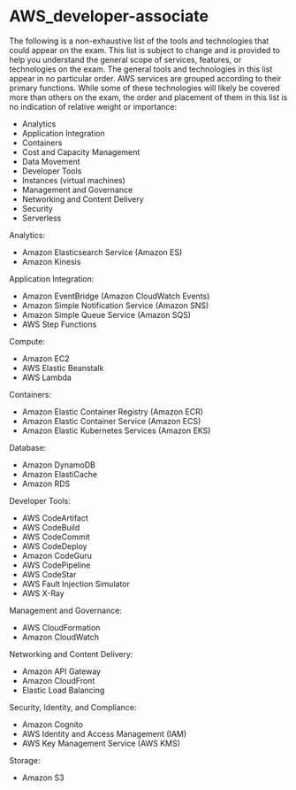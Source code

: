 # AWS_developer-associate

The following is a non-exhaustive list of the tools and technologies that could appear on the exam. This list
is subject to change and is provided to help you understand the general scope of services, features, or
technologies on the exam. The general tools and technologies in this list appear in no particular order.
AWS services are grouped according to their primary functions. While some of these technologies will likely
be covered more than others on the exam, the order and placement of them in this list is no indication of
relative weight or importance:

* Analytics
* Application Integration
* Containers
* Cost and Capacity Management
* Data Movement
* Developer Tools
* Instances (virtual machines)
* Management and Governance
* Networking and Content Delivery
* Security
* Serverless

Analytics:
* Amazon Elasticsearch Service (Amazon ES)
* Amazon Kinesis

Application Integration:
* Amazon EventBridge (Amazon CloudWatch Events)
* Amazon Simple Notification Service (Amazon SNS)
* Amazon Simple Queue Service (Amazon SQS)
* AWS Step Functions

Compute:
* Amazon EC2
* AWS Elastic Beanstalk
* AWS Lambda

Containers:
* Amazon Elastic Container Registry (Amazon ECR)
* Amazon Elastic Container Service (Amazon ECS)
* Amazon Elastic Kubernetes Services (Amazon EKS)

Database:
* Amazon DynamoDB
* Amazon ElastiCache
* Amazon RDS

Developer Tools:
* AWS CodeArtifact
* AWS CodeBuild
* AWS CodeCommit
* AWS CodeDeploy
* Amazon CodeGuru
* AWS CodePipeline
* AWS CodeStar
* AWS Fault Injection Simulator
* AWS X-Ray

Management and Governance:
* AWS CloudFormation
* Amazon CloudWatch

Networking and Content Delivery:
* Amazon API Gateway
* Amazon CloudFront
* Elastic Load Balancing

Security, Identity, and Compliance:
* Amazon Cognito
* AWS Identity and Access Management (IAM)
* AWS Key Management Service (AWS KMS)

Storage:
* Amazon S3
